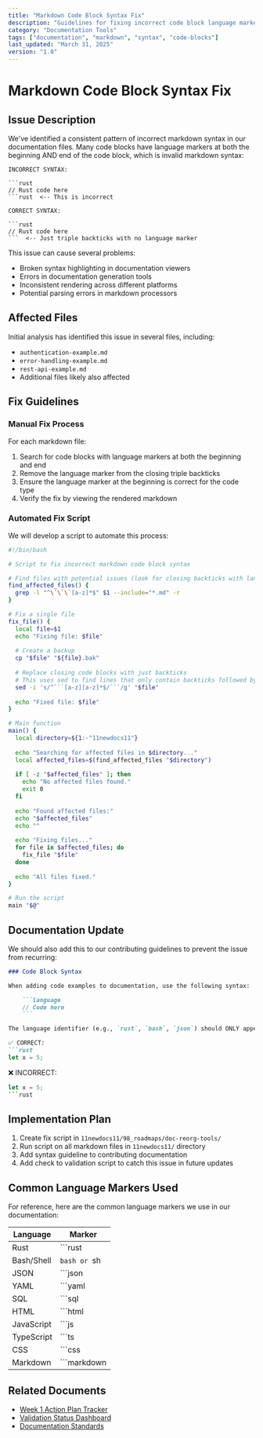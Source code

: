 ```yaml
---
title: "Markdown Code Block Syntax Fix"
description: "Guidelines for fixing incorrect code block language markers in markdown documentation"
category: "Documentation Tools"
tags: ["documentation", "markdown", "syntax", "code-blocks"]
last_updated: "March 31, 2025"
version: "1.0"
---
```


# Markdown Code Block Syntax Fix

## Issue Description

We've identified a consistent pattern of incorrect markdown syntax in our documentation files. Many code blocks have language markers at both the beginning AND end of the code block, which is invalid markdown syntax:

```
INCORRECT SYNTAX:

```rust
// Rust code here
```rust  <-- This is incorrect
```

```
CORRECT SYNTAX:

```rust
// Rust code here
```  <-- Just triple backticks with no language marker
```

This issue can cause several problems:
- Broken syntax highlighting in documentation viewers
- Errors in documentation generation tools
- Inconsistent rendering across different platforms
- Potential parsing errors in markdown processors

## Affected Files

Initial analysis has identified this issue in several files, including:
- `authentication-example.md`
- `error-handling-example.md`
- `rest-api-example.md`
- Additional files likely also affected

## Fix Guidelines

### Manual Fix Process

For each markdown file:

1. Search for code blocks with language markers at both the beginning and end
2. Remove the language marker from the closing triple backticks
3. Ensure the language marker at the beginning is correct for the code type
4. Verify the fix by viewing the rendered markdown

### Automated Fix Script

We will develop a script to automate this process:

```bash
#!/bin/bash

# Script to fix incorrect markdown code block syntax

# Find files with potential issues (look for closing backticks with language markers)
find_affected_files() {
  grep -l "^\`\`\`[a-z]*$" $1 --include="*.md" -r
}

# Fix a single file
fix_file() {
  local file=$1
  echo "Fixing file: $file"
  
  # Create a backup
  cp "$file" "${file}.bak"
  
  # Replace closing code blocks with just backticks
  # This uses sed to find lines that only contain backticks followed by a language marker
  sed -i 's/^```[a-z][a-z]*$/```/g' "$file"
  
  echo "Fixed file: $file"
}

# Main function
main() {
  local directory=${1:-"11newdocs11"}
  
  echo "Searching for affected files in $directory..."
  local affected_files=$(find_affected_files "$directory")
  
  if [ -z "$affected_files" ]; then
    echo "No affected files found."
    exit 0
  fi
  
  echo "Found affected files:"
  echo "$affected_files"
  echo ""
  
  echo "Fixing files..."
  for file in $affected_files; do
    fix_file "$file"
  done
  
  echo "All files fixed."
}

# Run the script
main "$@"
```

## Documentation Update

We should also add this to our contributing guidelines to prevent the issue from recurring:

```markdown
### Code Block Syntax

When adding code examples to documentation, use the following syntax:

    ```language
    // Code here
    ```

The language identifier (e.g., `rust`, `bash`, `json`) should ONLY appear after the opening triple backticks. The closing triple backticks should have no language identifier.

✅ CORRECT:
```rust
let x = 5;
```

❌ INCORRECT:
```rust
let x = 5;
```rust
```

## Implementation Plan

1. Create fix script in `11newdocs11/98_roadmaps/doc-reorg-tools/`
2. Run script on all markdown files in `11newdocs11/` directory
3. Add syntax guideline to contributing documentation
4. Add check to validation script to catch this issue in future updates

## Common Language Markers Used

For reference, here are the common language markers we use in our documentation:

| Language | Marker |
|----------|--------|
| Rust | ```rust |
| Bash/Shell | ```bash or ```sh |
| JSON | ```json |
| YAML | ```yaml |
| SQL | ```sql |
| HTML | ```html |
| JavaScript | ```js |
| TypeScript | ```ts |
| CSS | ```css |
| Markdown | ```markdown |

## Related Documents

- [Week 1 Action Plan Tracker](week1-action-tracker.md)
- [Validation Status Dashboard](validation-status-dashboard.md)
- [Documentation Standards](../../05_reference/standards/documentation-standards.md) 